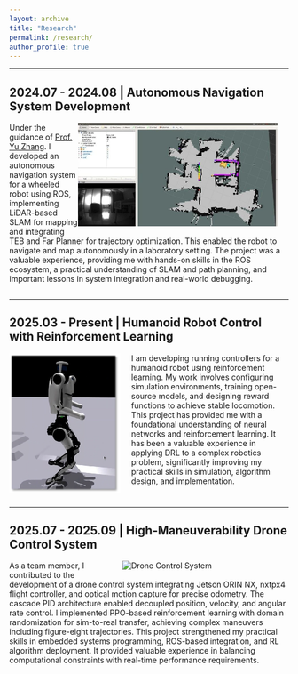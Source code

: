 ```yaml
---
layout: archive
title: "Research"
permalink: /research/
author_profile: true
---
```

---

## **2024.07 - 2024.08 | Autonomous Navigation System Development**

<img src="/images/research_SLAM.jpg" alt="SLAM Navigation System" width="360" style="float: right; margin-right: 20px; margin-bottom: 10px;">

Under the guidance of  [Prof. Yu Zhang](https://person.zju.edu.cn/zhangyu/). I developed an autonomous navigation system for a wheeled robot using ROS, implementing LiDAR-based SLAM for mapping and integrating TEB and Far Planner for trajectory optimization. This enabled the robot to navigate and map autonomously in a laboratory setting. The project was a valuable experience, providing me with hands-on skills in the ROS ecosystem, a practical understanding of SLAM and path planning, and important lessons in system integration and real-world debugging.

<div style="clear: both;"></div>

---

## **2025.03 - Present | Humanoid Robot Control with Reinforcement Learning**

<img src="/images/research_humanoid.png" alt="Humanoid Robot RL" width="200" style="float: left; margin-right: 20px; margin-bottom: 10px;">

I am developing running controllers for a humanoid robot using reinforcement learning. My work involves configuring simulation environments, training open-source models, and designing reward functions to achieve stable locomotion. This project has provided me with a foundational understanding of neural networks and reinforcement learning. It has been a valuable experience in applying DRL to a complex robotics problem, significantly improving my practical skills in simulation, algorithm design, and implementation.

<div style="clear: both;"></div>

---

## **2025.07 - 2025.09 | High-Maneuverability Drone Control System**

<img src="/images/research_rl_drone.gif" alt="Drone Control System" width="280" style="float: right; margin-right: 20px; margin-bottom: 10px;">

As a team member, I contributed to the development of a drone control system integrating Jetson ORIN NX, nxtpx4 flight controller, and optical motion capture for precise odometry. The cascade PID architecture enabled decoupled position, velocity, and angular rate control. I implemented PPO-based reinforcement learning with domain randomization for sim-to-real transfer, achieving complex maneuvers including figure-eight trajectories. This project strengthened my practical skills in embedded systems programming, ROS-based integration, and RL algorithm deployment. It provided valuable experience in balancing computational constraints with real-time performance requirements.

<div style="clear: both;"></div>
